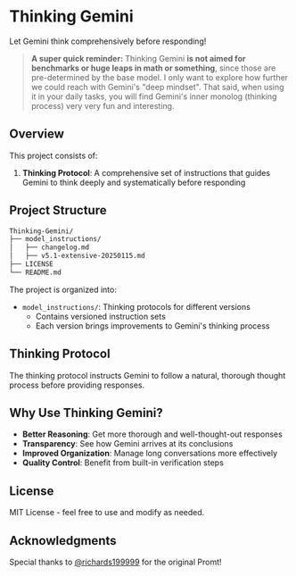 # Thinking Gemini

Let Gemini think comprehensively before responding!

> **A super quick reminder:**
> Thinking Gemini **is not aimed for benchmarks or huge leaps in math or something**, since those are pre-determined by the base model.
> I only want to explore how further we could reach with Gemini's "deep mindset". That said, when using it in your daily tasks, you will find Gemini's inner monolog (thinking process) very very fun and interesting.

## Overview

This project consists of:
1. **Thinking Protocol**: A comprehensive set of instructions that guides Gemini to think deeply and systematically before responding

## Project Structure

```bash
Thinking-Gemini/
├── model_instructions/
│   ├── changelog.md
│   ├── v5.1-extensive-20250115.md
├── LICENSE
└── README.md
```

The project is organized into:
- `model_instructions/`: Thinking protocols for different versions
  - Contains versioned instruction sets
  - Each version brings improvements to Gemini's thinking process

## Thinking Protocol

The thinking protocol instructs Gemini to follow a natural, thorough thought process before providing responses.

## Why Use Thinking Gemini?

- **Better Reasoning**: Get more thorough and well-thought-out responses
- **Transparency**: See how Gemini arrives at its conclusions
- **Improved Organization**: Manage long conversations more effectively
- **Quality Control**: Benefit from built-in verification steps

## License

MIT License - feel free to use and modify as needed.

## Acknowledgments

Special thanks to [@richards199999](https://github.com/richards199999) for the original Promt!
